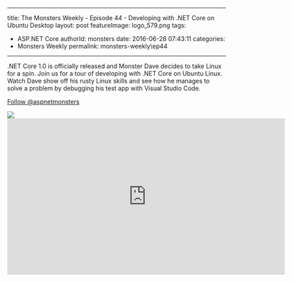 
---
title: The Monsters Weekly - Episode 44 -  Developing with .NET Core on Ubuntu Desktop
layout: post
featureImage: logo_579.png
tags: 
  - ASP.NET Core
authorId: monsters
date: 2016-06-28 07:43:11
categories:
  - Monsters Weekly
permalink: monsters-weekly\ep44
---

<p>.NET Core 1.0 is officially released and Monster Dave decides to take Linux for a spin. Join us for a tour of developing with .NET Core on Ubuntu Linux. Watch Dave show off his rusty Linux skills and see how he manages to solve a problem by debugging his test app with Visual Studio Code.</p><p><a class="twitter-follow-button" href="https://twitter.com/aspnetmonsters">Follow @aspnetmonsters</a></p> <img src="http://m.webtrends.com/dcs1wotjh10000w0irc493s0e_6x1g/njs.gif?dcssip=channel9.msdn.com&dcsuri=https://s.ch9.ms/Series/aspnetmonsters/feed&WT.dl=0&WT.entryid=Entry:RSSView:3a5b5a572b304987bf7da633002939f3">

<!--more-->
<iframe src='https://channel9.msdn.com/Series/aspnetmonsters/ASPNET-Monsters-Episode-44-Developing-with-NET-Core-on-Ubuntu-Desktop/player' width='640' height='360' allowFullScreen frameBorder='0'></iframe>
